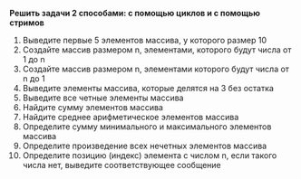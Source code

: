 **Решить задачи 2 способами: с помощью циклов и с помощью стримов**

1. Выведите первые 5 элементов массива, у которого размер 10
2. Создайте массив размером n, элементами, которого будут числа от 1 до n
3. Создайте массив размером n, элементами которого будут числа от n до 1
4. Выведите элементы массива, которые делятся на 3 без остатка
5. Выведите все четные элементы массива
6. Найдите сумму элементов массива
7. Найдите среднее арифметическое элементов массива
8. Определите сумму минимального и максимального элементов массива
9. Определите произведение всех нечетных элементов массива
10. Определите позицию (индекс) элемента с числом n, если такого числа нет, выведите соответствующее сообщение